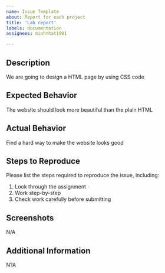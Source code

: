 ```yaml
---
name: Issue Template
about: Report for each project
title: 'Lab report'
labels: documentation
assignees: minhnhat1901

---
```


## Description

We are going to design a HTML page by using CSS code

## Expected Behavior

The website should look more beautiful than the plain HTML

## Actual Behavior

Find a hard way to make the website looks good

## Steps to Reproduce

Please list the steps required to reproduce the issue, including:

1. Look through the assignment
2. Work step-by-step
3. Check work carefully before submitting

## Screenshots

N/A

## Additional Information
N?A
